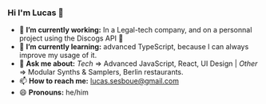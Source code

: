 ### Hi I'm Lucas 👋

- 🔭 **I’m currently working:** In a Legal-tech company, and on a personnal project using the Discogs API 🤫
- 🌱 **I’m currently learning:** advanced TypeScript, because I can always improve my usage of it.
- 💬 **Ask me about:** _Tech_ => Advanced JavaScript, React, UI Design | _Other_ => Modular Synths & Samplers, Berlin restaurants.
- 📫 **How to reach me:** lucas.sesboue@gmail.com
- 😄 **Pronouns:** he/him

